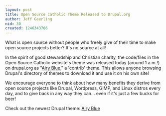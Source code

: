 ```yaml
---
layout: post
title: Open Source Catholic Theme Released to Drupal.org
author: Jeff Geerling
nid: 30
created: 1246343706
---
```

<p>What is open source without people who freely give of their time to make open source projects better? It's no source at all!</p>
<p>In the spirit of good stewardship and Christian charity, the code/files in the Open Source Catholic website's theme was released today (around 1 a.m.!) on drupal.org as &quot;<a href="http://drupal.org/project/airyblue">Airy Blue</a>,&quot; a 'contrib' theme. This allows anyone browsing Drupal's directory of themes to download it and use it on his own site!</p>
<p>We encourage everyone to think about how many benefits they derive from open source projects like Drupal, Wordpress, GIMP, and Linux distros every day, and to give back in any way they can... even if it's just a few bucks for beer!</p>
<p>Check out the newest Drupal theme: <a href="http://drupal.org/project/airyblue">Airy Blue</a></p>
